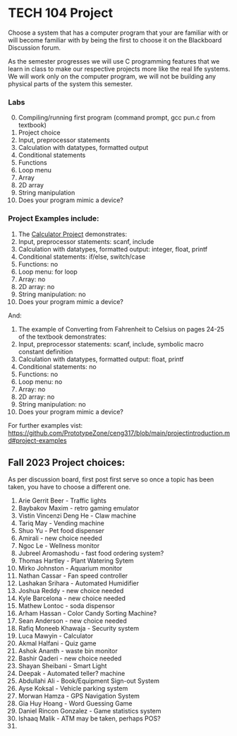 # TECH 104 Project
Choose a system that has a computer program that your are familiar with or will become familiar with by being the first to choose it on the Blackboard Discussion forum.

As the semester progresses we will use C programming features that we learn in class to make our respective projects more like the real life systems. We will work only on the computer program, we will not be building any physical parts of the system this semester. 

### Labs
0. Compiling/running first program (command prompt, gcc pun.c from textbook)
1. Project choice
2. Input, preprocessor statements
3. Calculation with datatypes, formatted output
4. Conditional statements
5. Functions
6. Loop menu
7. Array
8. 2D array
9. String manipulation
10. Does your program mimic a device?

### Project Examples include:
1. The [Calculator Project](https://www.onlinegdb.com/Rjh8qgKKV) demonstrates:
2. Input, preprocessor statements: scanf, include
3. Calculation with datatypes, formatted output: integer, float, printf
4. Conditional statements: if/else, switch/case
5. Functions: no
6. Loop menu: for loop
7. Array: no
8. 2D array: no
9. String manipulation: no
10. Does your program mimic a device?

And:

1. The example of Converting from Fahrenheit to Celsius on pages 24-25 of the textbook demonstrates:
2. Input, preprocessor statements: scanf, include, symbolic macro constant definition
3. Calculation with datatypes, formatted output: float, printf
4. Conditional statements: no
5. Functions: no
6. Loop menu: no
7. Array: no
8. 2D array: no
9. String manipulation: no
10. Does your program mimic a device?

For further examples vist:   
https://github.com/PrototypeZone/ceng317/blob/main/projectintroduction.md#project-examples

## Fall 2023 Project choices:
As per discussion board, first post first serve so once a topic has been taken, you have to choose a different one.
1. Arie Gerrit Beer - Traffic lights
2. Baybakov Maxim - retro gaming emulator
3. Vistin Vincenzi Deng He - Claw machine
4. Tariq May - Vending machine
5. Shuo Yu - Pet food dispenser
6. Amirali - new choice needed
7. Ngoc Le - Wellness monitor
8. Jubreel Aromashodu - fast food ordering system?
9. Thomas Hartley - Plant Watering Sytem
10. Mirko Johnston - Aquarium monitor
11. Nathan Cassar - Fan speed controller
12. Lashakan Srihara - Automated Humidifier
13. Joshua Reddy - new choice needed
14. Kyle Barcelona - new choice needed
15. Mathew Lontoc - soda dispensor
16. Arham Hassan - Color Candy Sorting Machine?
17. Sean Anderson - new choice needed
18. Rafiq Moneeb Khawaja - Security system
19. Luca Mawyin - Calculator
20. Akmal Halfani - Quiz game
21. Ashok Ananth - waste bin monitor
22. Bashir Qaderi - new choice needed
23. Shayan Sheibani - Smart Light
24. Deepak - Automated teller? machine
25. Abdullahi Ali - Book/Equipment Sign-out System
26. Ayse Koksal - Vehicle parking system
27. Morwan Hamza - GPS Navigation System
28. Gia Huy Hoang - Word Guessing Game
29. Daniel Rincon Gonzalez - Game statistics system
30. Ishaaq Malik - ATM may be taken, perhaps POS?
31. 
